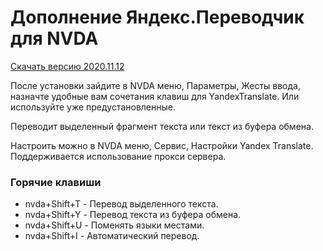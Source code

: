 # Дополнение Яндекс.Переводчик для NVDA

[Скачать версию 2020.11.12](https://github.com/alekssamos/YandexTranslate/releases/latest/download/YandexTranslate-2020.11.12.nvda-addon)

После установки зайдите в NVDA меню, Параметры, Жесты ввода, назначте удобные вам сочетания клавиш для YandexTranslate. Или используйте уже предустановленные.

Переводит выделенный фрагмент текста или текст из буфера обмена.

Настроить можно в NVDA меню, Сервис, Настройки Yandex Translate.
Поддерживается использование прокси сервера.

### Горячие клавиши
* nvda+Shift+T - Перевод выделенного текста.
* nvda+Shift+Y - Перевод текста из буфера обмена.
* nvda+Shift+U - Поменять языки местами.
* nvda+Shift+I - Автоматический перевод.
